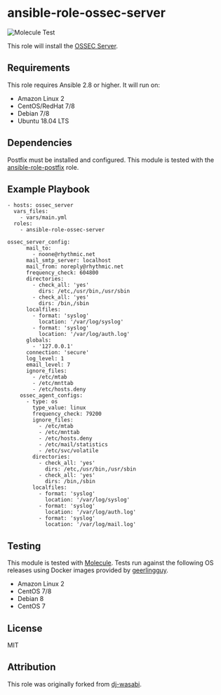 # ansible-role-ossec-server
![Molecule Test](https://github.com/rhythmictech/ansible-role-ossec-server/workflows/Molecule%20Test/badge.svg)

This role will install the [OSSEC Server](https://www.ossec.net/).

## Requirements
This role requires Ansible 2.8 or higher. It will run on:

 * Amazon Linux 2
 * CentOS/RedHat 7/8
 * Debian 7/8
 * Ubuntu 18.04 LTS

## Dependencies
Postfix must be installed and configured. This module is tested with the [ansible-role-postfix](https://github.com/rhythmictech/ansible-role-postfix) role.

## Example Playbook
```
- hosts: ossec_server
  vars_files:
    - vars/main.yml
  roles:
    - ansible-role-ossec-server

ossec_server_config:
      mail_to:
        - noone@rhythmic.net
      mail_smtp_server: localhost
      mail_from: noreply@rhythmic.net
      frequency_check: 604800
      directories:
        - check_all: 'yes'
          dirs: /etc,/usr/bin,/usr/sbin
        - check_all: 'yes'
          dirs: /bin,/sbin
      localfiles:
        - format: 'syslog'
          location: '/var/log/syslog'
        - format: 'syslog'
          location: '/var/log/auth.log'
      globals:
        - '127.0.0.1'
      connection: 'secure'
      log_level: 1
      email_level: 7
      ignore_files:
        - /etc/mtab
        - /etc/mnttab
        - /etc/hosts.deny
    ossec_agent_configs:
      - type: os
        type_value: linux
        frequency_check: 79200
        ignore_files:
          - /etc/mtab
          - /etc/mnttab
          - /etc/hosts.deny
          - /etc/mail/statistics
          - /etc/svc/volatile
        directories:
          - check_all: 'yes'
            dirs: /etc,/usr/bin,/usr/sbin
          - check_all: 'yes'
            dirs: /bin,/sbin
        localfiles:
          - format: 'syslog'
            location: '/var/log/syslog'
          - format: 'syslog'
            location: '/var/log/auth.log'
          - format: 'syslog'
            location: '/var/log/mail.log'
```

## Testing
This module is tested with [Molecule](https://molecule.readthedocs.io/en/latest/). Tests run against the following OS releases using Docker images provided by [geerlingguy](https://www.jeffgeerling.com/).

* Amazon Linux 2
* CentOS 7/8
* Debian 8
* CentOS 7

## License
MIT

## Attribution
This role was originally forked from [dj-wasabi](https://github.com/dj-wasabi/ansible-ossec-server).
